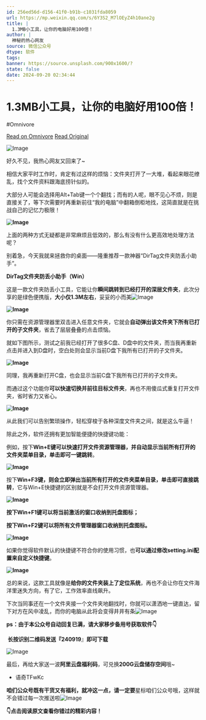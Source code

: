 ```yaml
---
id: 256ed56d-d156-41f0-b91b-c1031fda8059
url: https://mp.weixin.qq.com/s/6Y3S2_M7lOEyZ4h10ane2g
title: |
  1.3MB小工具，让你的电脑好用100倍！
author: |
  神秘的热心网友
source: 微信公众号
dtype: 软件
tags: 
banner: https://source.unsplash.com/900x1600/?
state: false
date: 2024-09-20 02:34:44
---
```



# 1.3MB小工具，让你的电脑好用100倍！
#Omnivore

[Read on Omnivore](https://omnivore.app/me/https-mp-weixin-qq-com-s-6-y-3-s-2-m-7-l-o-ey-z-4-h-10-ane-2-g-1920b908f04)
[Read Original](https://mp.weixin.qq.com/s/6Y3S2_M7lOEyZ4h10ane2g)

<DIV id="readability-content"><DIV data-omnivore-anchor-idx="1" class="page" id="readability-page-1"><div data-omnivore-anchor-idx="2" id="js_base_container"><p data-omnivore-anchor-idx="3" data-mpa-powered-by="yiban.io"><img data-omnivore-anchor-idx="4" data-omnivore-original-src="https://mmbiz.qpic.cn/mmbiz_gif/jmhESDe15k4rLibEtjJzmTVtC4aSwWXgXdh8LyVZRNnl2DINxjy8s0EOj0oRFUWXQDk1luHc0f3j6mMh1yXozSA/640?wx_fmt=gif&wxfrom=5&wx_lazy=1&random=0.22252756510455995" data-imgfileid="100016606" data-ratio="0.2777777777777778" data-src="https://mmbiz.qpic.cn/mmbiz_gif/jmhESDe15k4rLibEtjJzmTVtC4aSwWXgXdh8LyVZRNnl2DINxjy8s0EOj0oRFUWXQDk1luHc0f3j6mMh1yXozSA/640?wx_fmt=gif&wxfrom=5&wx_lazy=1&random=0.22252756510455995" data-w="1080" data-original-style="font-size: var(--articleFontsize);letter-spacing: 0.034em;" data-index="1" src="https://proxy-prod.omnivore-image-cache.app/0x0,s46czCcCYwqq-Q6y7-koRpy3TjVNf6H9k2Jo0n2L7bO4/https://mmbiz.qpic.cn/mmbiz_gif/jmhESDe15k4rLibEtjJzmTVtC4aSwWXgXdh8LyVZRNnl2DINxjy8s0EOj0oRFUWXQDk1luHc0f3j6mMh1yXozSA/640?wx_fmt=gif&wxfrom=5&wx_lazy=1&random=0.22252756510455995" _width="677px" data-order="0" alt="Image" data-fail="0"><br data-omnivore-anchor-idx="5"></p><p data-omnivore-anchor-idx="6"><span data-omnivore-anchor-idx="7">好久不见，我热心网友又回来了~</span></p><p data-omnivore-anchor-idx="8"><span data-omnivore-anchor-idx="9">相</span><span data-omnivore-anchor-idx="10">信大家平时工作时，肯定有过这样的烦恼：文件夹打开了一大堆，看起来眼花缭乱，找个文件资料跟海底捞针似的。</span></p><p data-omnivore-anchor-idx="11"><span data-omnivore-anchor-idx="12">大部分人可能会选择用Alt+Tab键一个个翻找；而有的人呢，眼不见心不烦，则是直接关了，等下次需要时再重新前往“我的电脑”中翻箱倒柜地找，这简直就是在挑战自己的记忆力极限！</span></p><p data-omnivore-anchor-idx="13"><span data-omnivore-anchor-idx="14"><strong data-omnivore-anchor-idx="15"><img data-omnivore-anchor-idx="16" data-omnivore-original-src="https://mmbiz.qpic.cn/sz_mmbiz_png/VSpOBPbVdV5P6ibK19EpQdNNGiaZ1YNtMAqTjBEeZT2UYx6xsuUWXKhKzXaJySHnmlHto8BtY0yfVtWIdSt0nb6w/640?wx_fmt=png&from=appmsg" data-cropselx1="0" data-cropselx2="530" data-cropsely1="0" data-cropsely2="319" data-imgfileid="100016605" data-ratio="0.21193666260657734" data-s="300,640" data-src="https://mmbiz.qpic.cn/sz_mmbiz_png/VSpOBPbVdV5P6ibK19EpQdNNGiaZ1YNtMAqTjBEeZT2UYx6xsuUWXKhKzXaJySHnmlHto8BtY0yfVtWIdSt0nb6w/640?wx_fmt=png&from=appmsg" data-type="png" data-w="821" data-original-style="height: 122px;letter-spacing: 0.578px;border-color: rgb(217, 212, 212);border-style: solid;border-width: 2px;width: 578px;" data-index="2" src="https://proxy-prod.omnivore-image-cache.app/0x0,s9lQMU2ppJ1MkOUY7VtVWK5Biz9PI6DSLK4cYhoCUinM/https://mmbiz.qpic.cn/sz_mmbiz_png/VSpOBPbVdV5P6ibK19EpQdNNGiaZ1YNtMAqTjBEeZT2UYx6xsuUWXKhKzXaJySHnmlHto8BtY0yfVtWIdSt0nb6w/640?wx_fmt=png&from=appmsg" _width="578px" alt="Image" data-fail="0"></strong></span></p><p data-omnivore-anchor-idx="17"><span data-omnivore-anchor-idx="18">上面的两种方式无疑都是非常麻烦且低效的，那么有没有什么更高效地处理方法呢？</span></p><p data-omnivore-anchor-idx="19"><span data-omnivore-anchor-idx="20">别着急，今天我就来拯救你的桌面——隆重推荐一款神器“DirTag文件夹防丢小助手”</span><span data-omnivore-anchor-idx="21">。</span></p><section data-omnivore-anchor-idx="22"><p data-omnivore-anchor-idx="23"><span data-omnivore-anchor-idx="24"><strong data-omnivore-anchor-idx="25">DirTag文件夹防丢小助手（Win）</strong></span></p></section><p data-omnivore-anchor-idx="26"><span data-omnivore-anchor-idx="27">这</span><span data-omnivore-anchor-idx="28">是一款文件夹防丢小工具，它能让你<strong data-omnivore-anchor-idx="29">瞬间跳转到已经打开的深层文件夹</strong>，</span><span data-omnivore-anchor-idx="30">此次分享的是绿色便携版，<strong data-omnivore-anchor-idx="31">大小仅1.3M左右</strong>，妥妥的小而美<img data-omnivore-anchor-idx="32" data-omnivore-original-src="https://res.wx.qq.com/t/wx_fed/we-emoji/res/v1.3.10/assets/newemoji/Watermelon.png" data-ratio="1" data-src="https://res.wx.qq.com/t/wx_fed/we-emoji/res/v1.3.10/assets/newemoji/Watermelon.png" data-w="128" data-original-style="display:inline-block;width:20px;vertical-align:middle;background-size:cover;" data-index="3" src="https://proxy-prod.omnivore-image-cache.app/0x0,sTv2iZsQXb32djUw2QyVOT2GtR0hi_CJOXWLqXVgc9lQ/https://res.wx.qq.com/t/wx_fed/we-emoji/res/v1.3.10/assets/newemoji/Watermelon.png" _width="20px" alt="Image" data-fail="0"></span></p><p data-omnivore-anchor-idx="33"><span data-omnivore-anchor-idx="34"><strong data-omnivore-anchor-idx="35"><img data-omnivore-anchor-idx="36" data-omnivore-original-src="https://mmbiz.qpic.cn/sz_mmbiz_png/VSpOBPbVdV5P6ibK19EpQdNNGiaZ1YNtMA0vKScurq5EXuGnKibEWzgeEwn6AYcqPgJrl3gKh1iagbasvlPj8rEveg/640?wx_fmt=png&from=appmsg" data-cropselx1="0" data-cropselx2="530" data-cropsely1="0" data-cropsely2="319" data-imgfileid="100016618" data-ratio="0.3516295025728988" data-s="300,640" data-src="https://mmbiz.qpic.cn/sz_mmbiz_png/VSpOBPbVdV5P6ibK19EpQdNNGiaZ1YNtMA0vKScurq5EXuGnKibEWzgeEwn6AYcqPgJrl3gKh1iagbasvlPj8rEveg/640?wx_fmt=png&from=appmsg" data-type="png" data-w="583" data-original-style="height: 203px;letter-spacing: 0.578px;border-color: rgb(217, 212, 212);border-style: solid;border-width: 2px;width: 578px;" data-index="4" src="https://proxy-prod.omnivore-image-cache.app/0x0,sdbS7rOkKJ3o2vWP_6nu0qWDSHLKkSC85CNXJMzKxbnY/https://mmbiz.qpic.cn/sz_mmbiz_png/VSpOBPbVdV5P6ibK19EpQdNNGiaZ1YNtMA0vKScurq5EXuGnKibEWzgeEwn6AYcqPgJrl3gKh1iagbasvlPj8rEveg/640?wx_fmt=png&from=appmsg" _width="578px" alt="Image" data-fail="0"></strong></span></p><p data-omnivore-anchor-idx="37"><span data-omnivore-anchor-idx="38">你只需在资源管理器里双击进入任意文件夹，它就会<strong data-omnivore-anchor-idx="39">自动弹出该文件夹下所有已打开的子文件夹</strong>，省去了层层叠叠的点击烦恼。</span></p><p data-omnivore-anchor-idx="40"><span data-omnivore-anchor-idx="41">就如下图所示，测试之前我已经打开了很多C盘、D盘中的文件夹，而当我再重新点击并进入到D盘时，空白处则会显示当前D盘下我<span data-omnivore-anchor-idx="42">所有已打开的子</span><span data-omnivore-anchor-idx="43">文件夹。</span></span></p><p data-omnivore-anchor-idx="44"><strong data-omnivore-anchor-idx="45"><img data-omnivore-anchor-idx="46" data-omnivore-original-src="https://mmbiz.qpic.cn/sz_mmbiz_gif/VSpOBPbVdV5P6ibK19EpQdNNGiaZ1YNtMAvWnEECj4b6xtU5WzN5mH0dlzIGW598dLgSWJhJQicF0PPOsPh8fOEAg/640?wx_fmt=gif&from=appmsg" data-cropselx1="0" data-cropselx2="542" data-cropsely1="0" data-cropsely2="190" data-imgfileid="100016607" data-ratio="0.5009276437847866" data-s="300,640" data-src="https://mmbiz.qpic.cn/sz_mmbiz_gif/VSpOBPbVdV5P6ibK19EpQdNNGiaZ1YNtMAvWnEECj4b6xtU5WzN5mH0dlzIGW598dLgSWJhJQicF0PPOsPh8fOEAg/640?wx_fmt=gif&from=appmsg" data-type="png" data-w="1078" data-original-style="height: 272px;letter-spacing: 0.578px;border-color: rgb(217, 212, 212);border-style: solid;border-width: 2px;width: 542px;" data-index="5" src="https://proxy-prod.omnivore-image-cache.app/0x0,snHoqGDtGxjg_uB7WtEpHmA-MjaQwQH8G8tsVcRO_kwQ/https://mmbiz.qpic.cn/sz_mmbiz_gif/VSpOBPbVdV5P6ibK19EpQdNNGiaZ1YNtMAvWnEECj4b6xtU5WzN5mH0dlzIGW598dLgSWJhJQicF0PPOsPh8fOEAg/640?wx_fmt=gif&from=appmsg" _width="542px" alt="Image" data-fail="0"></strong></p><p data-omnivore-anchor-idx="47"><span data-omnivore-anchor-idx="48">同理，我再重新打开C盘，也会显示当前C盘下我所有已打开的子文件夹。</span><span data-omnivore-anchor-idx="49"></span></p><p data-omnivore-anchor-idx="50"><span data-omnivore-anchor-idx="51">而通过这个功能你<strong data-omnivore-anchor-idx="52">可以快速切换并前往目标文件夹</strong>，再也不用傻瓜式重复打开文件夹，省时省力又省</span><span data-omnivore-anchor-idx="53">心。</span></p><p data-omnivore-anchor-idx="54"><strong data-omnivore-anchor-idx="55"><strong data-omnivore-anchor-idx="56"><img data-omnivore-anchor-idx="57" data-omnivore-original-src="https://mmbiz.qpic.cn/sz_mmbiz_gif/VSpOBPbVdV5P6ibK19EpQdNNGiaZ1YNtMAT3FzMspm6jRRiaMkePpONkkBO201m8cYR8a4tRE3jGuz9Byx0cFTpMQ/640?wx_fmt=gif&from=appmsg" data-cropselx1="0" data-cropselx2="538" data-cropsely1="0" data-cropsely2="269" data-imgfileid="100016608" data-ratio="0.4828125" data-s="300,640" data-src="https://mmbiz.qpic.cn/sz_mmbiz_gif/VSpOBPbVdV5P6ibK19EpQdNNGiaZ1YNtMAT3FzMspm6jRRiaMkePpONkkBO201m8cYR8a4tRE3jGuz9Byx0cFTpMQ/640?wx_fmt=gif&from=appmsg" data-type="png" data-w="640" data-original-style="height: 269px;letter-spacing: 0.578px;border-color: rgb(217, 212, 212);border-style: solid;border-width: 2px;width: 558px;" data-index="6" src="https://proxy-prod.omnivore-image-cache.app/0x0,sgGFaBXo16CrBULvoknlbtQYJh4gAzvNPgXumoYAYr6w/https://mmbiz.qpic.cn/sz_mmbiz_gif/VSpOBPbVdV5P6ibK19EpQdNNGiaZ1YNtMAT3FzMspm6jRRiaMkePpONkkBO201m8cYR8a4tRE3jGuz9Byx0cFTpMQ/640?wx_fmt=gif&from=appmsg" _width="558px" alt="Image" data-fail="0"></strong></strong></p><p data-omnivore-anchor-idx="58"><span data-omnivore-anchor-idx="59">从此我们可以告别繁琐操作，轻松穿梭于各种深度文件夹之间，就是这么牛逼！</span></p><p data-omnivore-anchor-idx="60"><span data-omnivore-anchor-idx="61">除</span><span data-omnivore-anchor-idx="62">此之外，软件还拥有更加智能便捷的快捷键功能：</span></p><p data-omnivore-anchor-idx="63"><span data-omnivore-anchor-idx="64">例如，按下<strong data-omnivore-anchor-idx="65">Win+E键可以快速打开文件资源管理器，并自动显示当前所有打开的文件夹菜单目录，单击即可一键跳转</strong>。</span></p><p data-omnivore-anchor-idx="66"><span data-omnivore-anchor-idx="67"><strong data-omnivore-anchor-idx="68"><strong data-omnivore-anchor-idx="69"><img data-omnivore-anchor-idx="70" data-omnivore-original-src="https://mmbiz.qpic.cn/sz_mmbiz_gif/VSpOBPbVdV5P6ibK19EpQdNNGiaZ1YNtMAKDlA4BkS5e62zUjWhwz15XYN86qZR6iaav3aQcQN94xzX3ic69LibwLJg/640?wx_fmt=gif&from=appmsg" data-cropselx1="0" data-cropselx2="538" data-cropsely1="0" data-cropsely2="340" data-imgfileid="100016613" data-ratio="0.5551436515291936" data-s="300,640" data-src="https://mmbiz.qpic.cn/sz_mmbiz_gif/VSpOBPbVdV5P6ibK19EpQdNNGiaZ1YNtMAKDlA4BkS5e62zUjWhwz15XYN86qZR6iaav3aQcQN94xzX3ic69LibwLJg/640?wx_fmt=gif&from=appmsg" data-type="png" data-w="1079" data-original-style="height: 321px;letter-spacing: 0.578px;border-color: rgb(217, 212, 212);border-style: solid;border-width: 2px;width: 578px;" data-index="7" src="https://proxy-prod.omnivore-image-cache.app/0x0,sYQnzNRG_jEX-Rqk5iQ5AwShBDjJ3gelTcEgfyJDEkQE/https://mmbiz.qpic.cn/sz_mmbiz_gif/VSpOBPbVdV5P6ibK19EpQdNNGiaZ1YNtMAKDlA4BkS5e62zUjWhwz15XYN86qZR6iaav3aQcQN94xzX3ic69LibwLJg/640?wx_fmt=gif&from=appmsg" _width="578px" alt="Image" data-fail="0"></strong></strong></span></p><p data-omnivore-anchor-idx="71"><span data-omnivore-anchor-idx="72">按</span><span data-omnivore-anchor-idx="73">下<strong data-omnivore-anchor-idx="74">Win+F3键，则会立即弹出当前所有打开的文件夹菜单目录，单击即可直接跳转</strong>，它与Win+E快捷键的区别就是不会打开文件资源管理器。</span></p><p data-omnivore-anchor-idx="75"><span data-omnivore-anchor-idx="76"><strong data-omnivore-anchor-idx="77"><img data-omnivore-anchor-idx="78" data-omnivore-original-src="https://mmbiz.qpic.cn/sz_mmbiz_gif/VSpOBPbVdV5P6ibK19EpQdNNGiaZ1YNtMAhlsDjiauGRyBzcbCuK65Vqt0neGfLicRDSDpsntOAOKzRiakzKkO559xg/640?wx_fmt=gif&from=appmsg" data-cropselx1="0" data-cropselx2="542" data-cropsely1="0" data-cropsely2="315" data-imgfileid="100016611" data-ratio="0.5515625" data-s="300,640" data-src="https://mmbiz.qpic.cn/sz_mmbiz_gif/VSpOBPbVdV5P6ibK19EpQdNNGiaZ1YNtMAhlsDjiauGRyBzcbCuK65Vqt0neGfLicRDSDpsntOAOKzRiakzKkO559xg/640?wx_fmt=gif&from=appmsg" data-type="png" data-w="640" data-original-style="height: 315px;letter-spacing: 0.578px;border-color: rgb(217, 212, 212);border-style: solid;border-width: 2px;width: 571px;box-sizing: border-box;" data-index="8" src="https://proxy-prod.omnivore-image-cache.app/0x0,skSyTt9s_1u60f75DR97asBzEoN33Uecx-iSlcDPOef4/https://mmbiz.qpic.cn/sz_mmbiz_gif/VSpOBPbVdV5P6ibK19EpQdNNGiaZ1YNtMAhlsDjiauGRyBzcbCuK65Vqt0neGfLicRDSDpsntOAOKzRiakzKkO559xg/640?wx_fmt=gif&from=appmsg" _width="571px" alt="Image" data-fail="0"></strong></span></p><p data-omnivore-anchor-idx="79"><strong data-omnivore-anchor-idx="80"><span data-omnivore-anchor-idx="81">按下Win+F1键可以将当前激活的窗口收纳到托盘图标；</span></strong></p><p data-omnivore-anchor-idx="82"><strong data-omnivore-anchor-idx="83"><span data-omnivore-anchor-idx="84">按下Win+F2键可以将所有文件管理器窗口收纳到托盘图标</span><span data-omnivore-anchor-idx="85">。</span></strong><span data-omnivore-anchor-idx="86"></span></p><p data-omnivore-anchor-idx="87"><span data-omnivore-anchor-idx="88"><strong data-omnivore-anchor-idx="89"><img data-omnivore-anchor-idx="90" data-omnivore-original-src="https://mmbiz.qpic.cn/sz_mmbiz_png/VSpOBPbVdV5P6ibK19EpQdNNGiaZ1YNtMA6n0U91X92O6uqT3uLwnnr1KSGjOianQJPCzI2syYwJymHpNAk6bOAwg/640?wx_fmt=png&from=appmsg" data-cropselx1="0" data-cropselx2="542" data-cropsely1="0" data-cropsely2="299" data-imgfileid="100016612" data-ratio="1.3325581395348838" data-s="300,640" data-src="https://mmbiz.qpic.cn/sz_mmbiz_png/VSpOBPbVdV5P6ibK19EpQdNNGiaZ1YNtMA6n0U91X92O6uqT3uLwnnr1KSGjOianQJPCzI2syYwJymHpNAk6bOAwg/640?wx_fmt=png&from=appmsg" data-type="png" data-w="430" data-original-style="height: 723px;letter-spacing: 0.578px;border-color: rgb(217, 212, 212);border-style: solid;border-width: 2px;width: 542px;" data-index="9" src="https://proxy-prod.omnivore-image-cache.app/0x0,sN_mrXC4BxacBPrDeZrmXWUyyQSC-l3yLXw6otS-4Ao8/https://mmbiz.qpic.cn/sz_mmbiz_png/VSpOBPbVdV5P6ibK19EpQdNNGiaZ1YNtMA6n0U91X92O6uqT3uLwnnr1KSGjOianQJPCzI2syYwJymHpNAk6bOAwg/640?wx_fmt=png&from=appmsg" _width="542px" alt="Image" data-fail="0"></strong></span></p><p data-omnivore-anchor-idx="91"><span data-omnivore-anchor-idx="92">如果你觉得软件默认的快捷键不符合你的使用习惯，也<strong data-omnivore-anchor-idx="93">可以通过修改setting.ini配置来自定义快捷键</strong></span><span data-omnivore-anchor-idx="94">。<br data-omnivore-anchor-idx="95"></span></p><p data-omnivore-anchor-idx="96"><span data-omnivore-anchor-idx="97"><strong data-omnivore-anchor-idx="98"><img data-omnivore-anchor-idx="99" data-omnivore-original-src="https://mmbiz.qpic.cn/sz_mmbiz_png/VSpOBPbVdV5P6ibK19EpQdNNGiaZ1YNtMACSWyWlwkmzNyaAnLMbsewfx2seFVsekAZyXXiavH51siaaNZNkFRHX7A/640?wx_fmt=png&from=appmsg" data-cropselx1="0" data-cropselx2="538" data-cropsely1="0" data-cropsely2="717" data-imgfileid="100016609" data-ratio="0.5562700964630225" data-s="300,640" data-src="https://mmbiz.qpic.cn/sz_mmbiz_png/VSpOBPbVdV5P6ibK19EpQdNNGiaZ1YNtMACSWyWlwkmzNyaAnLMbsewfx2seFVsekAZyXXiavH51siaaNZNkFRHX7A/640?wx_fmt=png&from=appmsg" data-type="png" data-w="622" data-original-style="height: 321px;letter-spacing: 0.578px;border-color: rgb(217, 212, 212);border-style: solid;border-width: 2px;width: 578px;" data-index="10" src="https://proxy-prod.omnivore-image-cache.app/0x0,sZ4EjqXOLf7XOkTCBNI1nUShCapLZfbGgS-yIj9KRbMU/https://mmbiz.qpic.cn/sz_mmbiz_png/VSpOBPbVdV5P6ibK19EpQdNNGiaZ1YNtMACSWyWlwkmzNyaAnLMbsewfx2seFVsekAZyXXiavH51siaaNZNkFRHX7A/640?wx_fmt=png&from=appmsg" _width="578px" alt="Image"></strong></span></p><p data-omnivore-anchor-idx="100"><span data-omnivore-anchor-idx="101">总的来说，这款工具就像是<strong data-omnivore-anchor-idx="102">给你的文件夹装上了定位系统</strong>，再也不会让你在文件海洋里迷失方向，有了它，工作效率直线飙升。</span></p><p data-omnivore-anchor-idx="103"><span data-omnivore-anchor-idx="104">下次当同事还在一个文件夹接一个文件夹地翻找时，你就可以潇洒地一键直达，留下对方在风中凌乱，而你的电脑从此将会变得井井有条<img data-omnivore-anchor-idx="105" data-omnivore-original-src="https://res.wx.qq.com/t/wx_fed/we-emoji/res/v1.3.10/assets/newemoji/Yellowdog.png" data-ratio="1" data-src="https://res.wx.qq.com/t/wx_fed/we-emoji/res/v1.3.10/assets/newemoji/Yellowdog.png" data-w="128" data-original-style="display:inline-block;width:20px;vertical-align:middle;background-size:cover;" data-index="11" src="https://proxy-prod.omnivore-image-cache.app/0x0,s419HyvmPA7vu0BFHL6JoucyITFp37TkHDCnIxZnenzs/https://res.wx.qq.com/t/wx_fed/we-emoji/res/v1.3.10/assets/newemoji/Yellowdog.png" _width="20px" alt="Image"></span><span data-omnivore-anchor-idx="106"></span></p><p data-omnivore-anchor-idx="107"><strong data-omnivore-anchor-idx="108"><span data-omnivore-anchor-idx="109">ps：由于本公众号自动回复已满，请大家移步备用号获取软件👇</span></strong><br data-omnivore-anchor-idx="110"></p><p data-omnivore-anchor-idx="111"><span data-omnivore-anchor-idx="112"><strong data-omnivore-anchor-idx="113"><span data-omnivore-anchor-idx="114">&nbsp;长按识别二维码发送『</span></strong><strong data-omnivore-anchor-idx="115"><span data-omnivore-anchor-idx="116">2</span></strong><span data-omnivore-anchor-idx="117"><strong data-omnivore-anchor-idx="118"><span data-omnivore-anchor-idx="119">40919</span></strong>』<strong data-omnivore-anchor-idx="120">即可下载&nbsp;</strong></span></span></p><p data-omnivore-anchor-idx="121"><img data-omnivore-anchor-idx="122" data-omnivore-original-src="https://mmbiz.qpic.cn/mmbiz_png/ZlfaRjT8TYJYQPFibpYR8Nq4XPWBzQ5Ur6I1WoggOX4RKsEDZBspX9HRG5G5Mibt8cfBGDCFlicA7icNDkGsP3l7mg/640?wx_fmt=png&wxfrom=5&wx_lazy=1&wx_co=1&tp=wxpic" data-imgfileid="100016610" data-ratio="1" data-s="300,640" data-src="https://mmbiz.qpic.cn/mmbiz_png/ZlfaRjT8TYJYQPFibpYR8Nq4XPWBzQ5Ur6I1WoggOX4RKsEDZBspX9HRG5G5Mibt8cfBGDCFlicA7icNDkGsP3l7mg/640?wx_fmt=png&wxfrom=5&wx_lazy=1&wx_co=1&tp=wxpic" data-type="png" data-w="400" data-original-style="outline: 0px;visibility: visible !important;width: 225px !important;" data-index="12" src="https://proxy-prod.omnivore-image-cache.app/0x0,sxSmMadBjlEgBFApQ64symFH5PueZHUpIVu-zSglpHDo/https://mmbiz.qpic.cn/mmbiz_png/ZlfaRjT8TYJYQPFibpYR8Nq4XPWBzQ5Ur6I1WoggOX4RKsEDZBspX9HRG5G5Mibt8cfBGDCFlicA7icNDkGsP3l7mg/640?wx_fmt=png&wxfrom=5&wx_lazy=1&wx_co=1&tp=wxpic" _width="225px" alt="Image"></p><section data-omnivore-anchor-idx="123"><span data-omnivore-anchor-idx="124">最后，再给大家送</span><span data-omnivore-anchor-idx="125">一波</span><span data-omnivore-anchor-idx="126" data-darkreader-inline-color="" data-darkreader-inline-outline=""><span data-omnivore-anchor-idx="127"><strong data-omnivore-anchor-idx="128" data-darkreader-inline-outline="">阿里云盘福利码</strong></span><span data-omnivore-anchor-idx="129">，</span></span><span data-omnivore-anchor-idx="130">可兑换</span><span data-omnivore-anchor-idx="131" data-darkreader-inline-color="" data-darkreader-inline-outline=""><span data-omnivore-anchor-idx="132" data-darkreader-inline-color="" data-darkreader-inline-outline=""><strong data-omnivore-anchor-idx="133">200G云盘储存空间</strong></span></span><span data-omnivore-anchor-idx="134">哦</span><span data-omnivore-anchor-idx="135">~</span><span data-omnivore-anchor-idx="136"></span></section><ul data-omnivore-anchor-idx="137"><li data-omnivore-anchor-idx="138"><p data-omnivore-anchor-idx="139"><span data-omnivore-anchor-idx="140">语奇TFwKc</span></p></li></ul><section data-omnivore-anchor-idx="141"><span data-omnivore-anchor-idx="142"><span data-omnivore-anchor-idx="143"><strong data-omnivore-anchor-idx="144">咱们公众号既有干货又有福利，就冲这一点，请一定要</strong></span><span data-omnivore-anchor-idx="145">星标</span><span data-omnivore-anchor-idx="146">咱们公众号哦，这样就不会错过每一次推送啦</span></span><span data-omnivore-anchor-idx="147"><img data-omnivore-anchor-idx="148" data-omnivore-original-src="https://mmbiz.qpic.cn/sz_mmbiz_png/VSpOBPbVdV55GXnyAnQ2XIMuXEgY2qpGqMFbPRQraM7RGZJicUic4ibpo93H3lo4vmS5t3bxszT9IRibjjVYCUiaM4g/640?wx_fmt=png" data-imgfileid="100016614" data-ratio="1" data-src="https://mmbiz.qpic.cn/sz_mmbiz_png/VSpOBPbVdV55GXnyAnQ2XIMuXEgY2qpGqMFbPRQraM7RGZJicUic4ibpo93H3lo4vmS5t3bxszT9IRibjjVYCUiaM4g/640?wx_fmt=png" data-type="png" data-w="128" data-original-style="vertical-align: middle;outline: 0px;display: inline-block;background-size: cover;visibility: visible !important;width: 20px !important;" data-index="13" src="https://proxy-prod.omnivore-image-cache.app/0x0,s0oaoC6KWQkNBXzKI6l7b6E5mE4QND_o30AXbFRIh7hQ/https://mmbiz.qpic.cn/sz_mmbiz_png/VSpOBPbVdV55GXnyAnQ2XIMuXEgY2qpGqMFbPRQraM7RGZJicUic4ibpo93H3lo4vmS5t3bxszT9IRibjjVYCUiaM4g/640?wx_fmt=png" _width="20px" alt="Image"></span><br data-omnivore-anchor-idx="149"></section><section data-omnivore-anchor-idx="150"><mp-common-profile data-omnivore-anchor-idx="151" data-pluginname="mpprofile" data-id="MzkzNDM4MjI4NQ==" data-headimg="http://mmbiz.qpic.cn/mmbiz_png/VSpOBPbVdV7ZmesGUsM7esUO7YSWwysjosW8psBPwwXbnmqD72NZZEkg9F2lYNibTuBvU5fmTaOibXqlx1RZ5P5A/300?wx_fmt=png&wxfrom=19" data-nickname="神秘的热心网友" data-alias="iMyShare" data-signature="Hi~这里有超多实用的黑科技哦！" data-from="0" data-is_biz_ban="0" data-origin_num="201" data-isban="0" data-biz_account_status="0" data-index="0"></mp-common-profile></section><p data-omnivore-anchor-idx="152"><span data-omnivore-anchor-idx="153"><strong data-omnivore-anchor-idx="154"><span data-omnivore-anchor-idx="155">👇点击</span></strong></span><span data-omnivore-anchor-idx="156"><strong data-omnivore-anchor-idx="157"><span data-omnivore-anchor-idx="158">阅读原文</span></strong></span><span data-omnivore-anchor-idx="159"><strong data-omnivore-anchor-idx="160"><span data-omnivore-anchor-idx="161">查看你错过的精彩内容！</span></strong></span></p></div></DIV></DIV>



